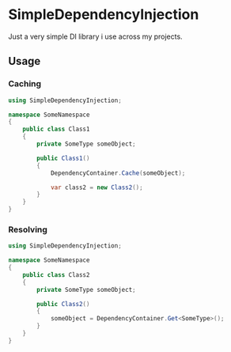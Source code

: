 # SimpleDependencyInjection
Just a very simple DI library i use across my projects.

## Usage

### Caching
```csharp
using SimpleDependencyInjection;

namespace SomeNamespace
{
    public class Class1
    {
        private SomeType someObject;

        public Class1()
        {
            DependencyContainer.Cache(someObject);

            var class2 = new Class2();
        }
    }
}
```

### Resolving
```csharp
using SimpleDependencyInjection;

namespace SomeNamespace
{
    public class Class2
    {
        private SomeType someObject;

        public Class2()
        {
            someObject = DependencyContainer.Get<SomeType>();
        }
    }
}
```
